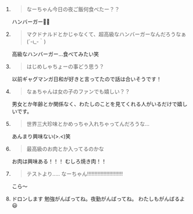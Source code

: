 1. > なーちゃん今日の夜ご飯何食べたー？？

   ハンバーガー🍔💓

2. > マクドナルドとかじゃなくて、超高級なハンバーガーなんだろうなぁ(´-ι_-｀)

   高級なハンバーガー…食べてみたい笑

3. > はじめしゃちょーの事どう思う？

   以前ギャグマンガ日和が好きと言ってたので話は合いそうです！

4. > なぁちゃんは女の子のファンでも嬉しい？？

   男女とか年齢とか関係なく、わたしのことを見てくれる人がいるだけで嬉しいです。

5. > 世界三大珍味とかめっちゃ入れちゃってんだろうな…

   あんまり興味ない(>.<)笑

6. > 最高級のお肉とか入ってるのかな

   お肉は興味ある！！！ むしろ焼き肉！！

7. > テストより..... なーちゃん‼‼‼‼‼‼‼‼‼‼‼‼

   こら～

8. ドロンします 勉強がんばってね。夜勤がんばってね。 わたしもがんばるよ😃